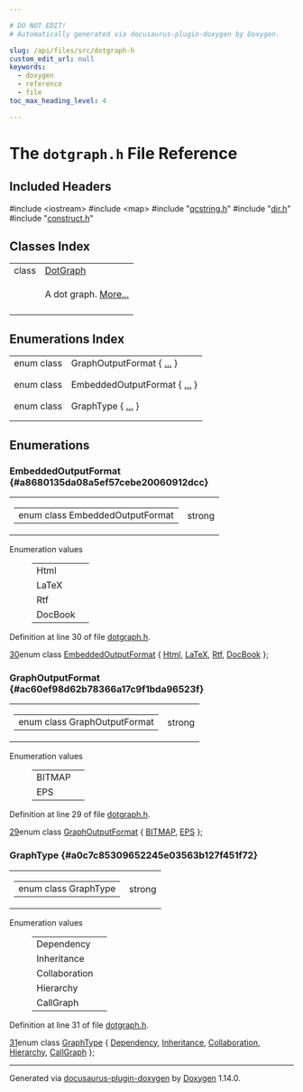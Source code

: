 ```yaml
---

# DO NOT EDIT!
# Automatically generated via docusaurus-plugin-doxygen by Doxygen.

slug: /api/files/src/dotgraph-h
custom_edit_url: null
keywords:
  - doxygen
  - reference
  - file
toc_max_heading_level: 4

---
```


<div class="doxyPage">

# The `dotgraph.h` File Reference



## Included Headers

<div class="doxyIncludesList">#include &lt;iostream&gt;
#include &lt;map&gt;
#include "<a href="/web-doxygen/docs/api/files/src/qcstring-h">qcstring.h</a>"
#include "<a href="/web-doxygen/docs/api/files/src/dir-h">dir.h</a>"
#include "<a href="/web-doxygen/docs/api/files/src/construct-h">construct.h</a>"
</div>

## Classes Index

<table class="doxyMembersIndex">

<tr class="doxyMemberIndexItem">
<td class="doxyMemberIndexItemType" align="left" valign="top">class</td>
<td class="doxyMemberIndexItemName" align="left" valign="top"><a href="/web-doxygen/docs/api/classes/dotgraph">DotGraph</a></td>
</tr>
<tr class="doxyMemberIndexDescription">
<td class="doxyMemberIndexDescriptionLeft"></td>
<td class="doxyMemberIndexDescriptionRight">
<p>A dot graph. <a href="/web-doxygen/docs/api/classes/dotgraph/#details">More...</a></p>
</td>
</tr>
<tr class="doxyMemberIndexSeparator">
<td class="doxyMemberIndexSeparator" colspan="2"></td>
</tr>

</table>

## Enumerations Index

<table class="doxyMembersIndex">

<tr class="doxyMemberIndexItem">
<td class="doxyMemberIndexItemType" align="left" valign="top">enum class</td>
<td class="doxyMemberIndexItemName" align="left" valign="top">GraphOutputFormat { <a href="#ac60ef98d62b78366a17c9f1bda96523f">...</a> }</td>
</tr>
<tr class="doxyMemberIndexDescription">
<td class="doxyMemberIndexDescriptionLeft"></td>
<td class="doxyMemberIndexDescriptionRight">
</td>
</tr>
<tr class="doxyMemberIndexSeparator">
<td class="doxyMemberIndexSeparator" colspan="2"></td>
</tr>

<tr class="doxyMemberIndexItem">
<td class="doxyMemberIndexItemType" align="left" valign="top">enum class</td>
<td class="doxyMemberIndexItemName" align="left" valign="top">EmbeddedOutputFormat { <a href="#a8680135da08a5ef57cebe20060912dcc">...</a> }</td>
</tr>
<tr class="doxyMemberIndexDescription">
<td class="doxyMemberIndexDescriptionLeft"></td>
<td class="doxyMemberIndexDescriptionRight">
</td>
</tr>
<tr class="doxyMemberIndexSeparator">
<td class="doxyMemberIndexSeparator" colspan="2"></td>
</tr>

<tr class="doxyMemberIndexItem">
<td class="doxyMemberIndexItemType" align="left" valign="top">enum class</td>
<td class="doxyMemberIndexItemName" align="left" valign="top">GraphType { <a href="#a0c7c85309652245e03563b127f451f72">...</a> }</td>
</tr>
<tr class="doxyMemberIndexDescription">
<td class="doxyMemberIndexDescriptionLeft"></td>
<td class="doxyMemberIndexDescriptionRight">
</td>
</tr>
<tr class="doxyMemberIndexSeparator">
<td class="doxyMemberIndexSeparator" colspan="2"></td>
</tr>

</table>


<div class="doxySectionDef">

## Enumerations

### EmbeddedOutputFormat {#a8680135da08a5ef57cebe20060912dcc}

<div class="doxyMemberItem">
<div class="doxyMemberProto">
<table class="doxyMemberLabels">
<tr class="doxyMemberLabels">
<td class="doxyMemberLabelsLeft">
<table class="doxyMemberName">
<tr>
<td class="doxyMemberName">enum class EmbeddedOutputFormat </td>
</tr>
</table>
</td>
<td class="doxyMemberLabelsRight">
<span class="doxyMemberLabels">
<span class="doxyMemberLabel strong">strong</span>
</span>
</td>
</tr>
</table>
</div>
<div class="doxyMemberDoc">


<dl class="doxyEnumList">
<dt class="doxyEnumTableTitle">Enumeration values</dt>
<dd>
<table class="doxyEnumTable">

<tr class="doxyEnumItem">
<td class="doxyEnumItemName">Html<a id="a8680135da08a5ef57cebe20060912dcca3135f4019bee015e2d1ae7f77f9f3f64"></a></td>
<td class="doxyEnumItemDescription"></td>
</tr>

<tr class="doxyEnumItem">
<td class="doxyEnumItemName">LaTeX<a id="a8680135da08a5ef57cebe20060912dcca5766dea037e9097ac6869424b65fe7b6"></a></td>
<td class="doxyEnumItemDescription"></td>
</tr>

<tr class="doxyEnumItem">
<td class="doxyEnumItemName">Rtf<a id="a8680135da08a5ef57cebe20060912dccaca9a0e8f64d43d81dd7b0225ea1b19c5"></a></td>
<td class="doxyEnumItemDescription"></td>
</tr>

<tr class="doxyEnumItem">
<td class="doxyEnumItemName">DocBook<a id="a8680135da08a5ef57cebe20060912dcca4a82b0a4711aab28baf901194012e32c"></a></td>
<td class="doxyEnumItemDescription"></td>
</tr>

</table>
</dd>
</dl>

<p>Definition at line 30 of file <a href="/web-doxygen/docs/api/files/src/dotgraph-h">dotgraph.h</a>.</p>


<div class="doxyProgramListing">

<div class="doxyCodeLine"><span class="doxyLineNumber"><a href="#a8680135da08a5ef57cebe20060912dcca4a82b0a4711aab28baf901194012e32c">30</a></span><span class="doxyLineContent"><span class="doxyHighlightKeyword">enum class</span><span class="doxyHighlight"> <a href="#a8680135da08a5ef57cebe20060912dcc">EmbeddedOutputFormat</a> { <a href="#a8680135da08a5ef57cebe20060912dcca3135f4019bee015e2d1ae7f77f9f3f64">Html</a>, <a href="#a8680135da08a5ef57cebe20060912dcca5766dea037e9097ac6869424b65fe7b6">LaTeX</a>, <a href="#a8680135da08a5ef57cebe20060912dccaca9a0e8f64d43d81dd7b0225ea1b19c5">Rtf</a>, <a href="#a8680135da08a5ef57cebe20060912dcca4a82b0a4711aab28baf901194012e32c">DocBook</a> };</span></span></div>

</div>

</div>
</div>

### GraphOutputFormat {#ac60ef98d62b78366a17c9f1bda96523f}

<div class="doxyMemberItem">
<div class="doxyMemberProto">
<table class="doxyMemberLabels">
<tr class="doxyMemberLabels">
<td class="doxyMemberLabelsLeft">
<table class="doxyMemberName">
<tr>
<td class="doxyMemberName">enum class GraphOutputFormat </td>
</tr>
</table>
</td>
<td class="doxyMemberLabelsRight">
<span class="doxyMemberLabels">
<span class="doxyMemberLabel strong">strong</span>
</span>
</td>
</tr>
</table>
</div>
<div class="doxyMemberDoc">


<dl class="doxyEnumList">
<dt class="doxyEnumTableTitle">Enumeration values</dt>
<dd>
<table class="doxyEnumTable">

<tr class="doxyEnumItem">
<td class="doxyEnumItemName">BITMAP<a id="ac60ef98d62b78366a17c9f1bda96523fa75948fda661fec9a2342cec45646e544"></a></td>
<td class="doxyEnumItemDescription"></td>
</tr>

<tr class="doxyEnumItem">
<td class="doxyEnumItemName">EPS<a id="ac60ef98d62b78366a17c9f1bda96523fac2c027d8c62500300145c3043546d4c6"></a></td>
<td class="doxyEnumItemDescription"></td>
</tr>

</table>
</dd>
</dl>

<p>Definition at line 29 of file <a href="/web-doxygen/docs/api/files/src/dotgraph-h">dotgraph.h</a>.</p>


<div class="doxyProgramListing">

<div class="doxyCodeLine"><span class="doxyLineNumber"><a href="#ac60ef98d62b78366a17c9f1bda96523fa75948fda661fec9a2342cec45646e544">29</a></span><span class="doxyLineContent"><span class="doxyHighlightKeyword">enum class</span><span class="doxyHighlight"> <a href="#ac60ef98d62b78366a17c9f1bda96523f">GraphOutputFormat</a>    { <a href="/web-doxygen/docs/api/files/src/dia-h/#abc13e8949e66677e61029ee294434c35a75948fda661fec9a2342cec45646e544">BITMAP</a>, <a href="/web-doxygen/docs/api/files/src/dia-h/#abc13e8949e66677e61029ee294434c35ac2c027d8c62500300145c3043546d4c6">EPS</a> };</span></span></div>

</div>

</div>
</div>

### GraphType {#a0c7c85309652245e03563b127f451f72}

<div class="doxyMemberItem">
<div class="doxyMemberProto">
<table class="doxyMemberLabels">
<tr class="doxyMemberLabels">
<td class="doxyMemberLabelsLeft">
<table class="doxyMemberName">
<tr>
<td class="doxyMemberName">enum class GraphType </td>
</tr>
</table>
</td>
<td class="doxyMemberLabelsRight">
<span class="doxyMemberLabels">
<span class="doxyMemberLabel strong">strong</span>
</span>
</td>
</tr>
</table>
</div>
<div class="doxyMemberDoc">


<dl class="doxyEnumList">
<dt class="doxyEnumTableTitle">Enumeration values</dt>
<dd>
<table class="doxyEnumTable">

<tr class="doxyEnumItem">
<td class="doxyEnumItemName">Dependency<a id="a0c7c85309652245e03563b127f451f72a90a95d6639a7bbbeff7f36a7ec8f3b10"></a></td>
<td class="doxyEnumItemDescription"></td>
</tr>

<tr class="doxyEnumItem">
<td class="doxyEnumItemName">Inheritance<a id="a0c7c85309652245e03563b127f451f72ae40489cd1e7102e35469c937e05c8bba"></a></td>
<td class="doxyEnumItemDescription"></td>
</tr>

<tr class="doxyEnumItem">
<td class="doxyEnumItemName">Collaboration<a id="a0c7c85309652245e03563b127f451f72a337e8f4aa741ef97ec3ed8fd7b1accb7"></a></td>
<td class="doxyEnumItemDescription"></td>
</tr>

<tr class="doxyEnumItem">
<td class="doxyEnumItemName">Hierarchy<a id="a0c7c85309652245e03563b127f451f72a0748856bca50f42e2abd5b36ca083bae"></a></td>
<td class="doxyEnumItemDescription"></td>
</tr>

<tr class="doxyEnumItem">
<td class="doxyEnumItemName">CallGraph<a id="a0c7c85309652245e03563b127f451f72a9d0f6d0fe9c95c9cb09769b9879db1ff"></a></td>
<td class="doxyEnumItemDescription"></td>
</tr>

</table>
</dd>
</dl>

<p>Definition at line 31 of file <a href="/web-doxygen/docs/api/files/src/dotgraph-h">dotgraph.h</a>.</p>


<div class="doxyProgramListing">

<div class="doxyCodeLine"><span class="doxyLineNumber"><a href="#a0c7c85309652245e03563b127f451f72a9d0f6d0fe9c95c9cb09769b9879db1ff">31</a></span><span class="doxyLineContent"><span class="doxyHighlightKeyword">enum class</span><span class="doxyHighlight"> <a href="#a0c7c85309652245e03563b127f451f72">GraphType</a>            { <a href="#a0c7c85309652245e03563b127f451f72a90a95d6639a7bbbeff7f36a7ec8f3b10">Dependency</a>, <a href="#a0c7c85309652245e03563b127f451f72ae40489cd1e7102e35469c937e05c8bba">Inheritance</a>, <a href="#a0c7c85309652245e03563b127f451f72a337e8f4aa741ef97ec3ed8fd7b1accb7">Collaboration</a>, <a href="#a0c7c85309652245e03563b127f451f72a0748856bca50f42e2abd5b36ca083bae">Hierarchy</a>, <a href="#a0c7c85309652245e03563b127f451f72a9d0f6d0fe9c95c9cb09769b9879db1ff">CallGraph</a> };</span></span></div>

</div>

</div>
</div>

</div>

<hr/>

<p class="doxyGeneratedBy">Generated via <a href="https://github.com/xpack/docusaurus-plugin-doxygen">docusaurus-plugin-doxygen</a> by <a href="https://www.doxygen.nl">Doxygen</a> 1.14.0.</p>

</div>
